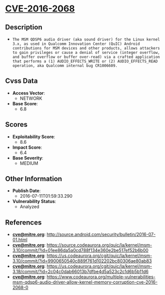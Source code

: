 
# [CVE-2016-2068](http://source.android.com/security/bulletin/2016-07-01.html)

## Description

- `The MSM QDSP6 audio driver (aka sound driver) for the Linux kernel 3.x, as used in Qualcomm Innovation Center (QuIC) Android contributions for MSM devices and other products, allows attackers to gain privileges or cause a denial of service (integer overflow, and buffer overflow or buffer over-read) via a crafted application that performs a (1) AUDIO_EFFECTS_WRITE or (2) AUDIO_EFFECTS_READ operation, aka Qualcomm internal bug CR1006609.`

## Cvss Data

- **Access Vector**:
  - NETWORK
- **Base Score**:
  - 6.8

## Scores

- **Exploitability Score**:
  - 8.6
- **Impact Score**:
  - 6.4
- **Base Severity**:
  - MEDIUM

## Other Information

- **Publish Date**:
  - 2016-07-11T01:59:33.290
- **Vulnerability Status**:
  - Analyzed

## References

- **cve@mitre.org**: http://source.android.com/security/bulletin/2016-07-01.html
- **cve@mitre.org**: https://source.codeaurora.org/quic/la/kernel/msm-3.10/commit/?id=01ee86da5a0cd788f134e360e2be517ef52b6b00
- **cve@mitre.org**: https://us.codeaurora.org/cgit/quic/la/kernel/msm-3.10/commit/?id=9900650540c889f761d102202bc80306ae80ab83
- **cve@mitre.org**: https://us.codeaurora.org/cgit/quic/la/kernel/msm-3.18/commit/?id=2c04c0dab66013b7dfbe4d5a523c2c1d6b5b11d6
- **cve@mitre.org**: https://www.codeaurora.org/multiple-vulnerabilities-msm-qdsp6-audio-driver-allow-kernel-memory-corruption-cve-2016-2068-0
